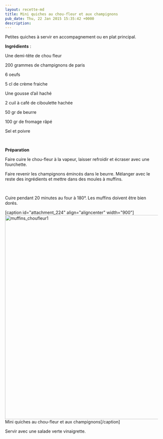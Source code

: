 ```yaml
---
layout: recette-md
title: Mini quiches au chou-fleur et aux champignons
pub_date: Thu, 22 Jan 2015 15:35:42 +0000
description: 
---
```

Petites quiches à servir en accompagnement ou en plat principal. <strong>
</strong>

<strong>Ingrédients</strong> :

Une demi-tête de chou fleur

200 grammes de champignons de paris

6 oeufs

5 cl de crème fraiche

Une gousse d’ail haché

2 cuil à café de ciboulette hachée

50 gr de beurre

100 gr de fromage râpé

Sel et poivre

&nbsp;

<strong>Préparation</strong>

Faire cuire le chou-fleur à la vapeur, laisser refroidir et écraser avec une fourchette.

Faire revenir les champignons émincés dans le beurre. Mélanger avec le reste des ingrédients et mettre dans des moules à muffins.

&nbsp;

Cuire pendant 20 minutes au four à 180°. Les muffins doivent être bien dorés.

[caption id="attachment_224" align="aligncenter" width="900"]<a href="http://ketorama.ma/wp-content/uploads/muffins_choufleur1.jpg"><img class="wp-image-224 size-full" src="http://ketorama.ma/wp-content/uploads/muffins_choufleur1.jpg" alt="muffins_choufleur1" width="900" height="672" /></a> Mini quiches au chou-fleur et aux champignons[/caption]

Servir avec une salade verte vinaigrette.

<a href="http://ketorama.ma/wp-content/uploads/muffins_choufleur2.jpg">
</a>
